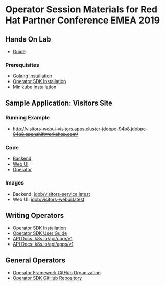 # Operator Session Materials for Red Hat Partner Conference EMEA 2019

## Hands On Lab

* [Guide](https://github.com/jdob/emea-pc-operators/blob/master/hands-on.md)

### Prerequisites

* [Golang Installation](https://golang.org/doc/install)
* [Operator SDK Installation](https://github.com/operator-framework/operator-sdk/blob/master/doc/user/install-operator-sdk.md)
* [Minikube Installation](https://kubernetes.io/docs/tasks/tools/install-minikube/)

## Sample Application: Visitors Site

### Running Example
* ~~http://visitors-webui-visitors.apps.cluster-jdobpc-94b8.jdobpc-94b8.openshiftworkshop.com/~~

### Code
* [Backend](http://github.com/jdob/visitors-service)
* [Web UI](http://github.com/jdob/visitors-webui)
* [Operator](https://github.com/jdob/visitors-operator)

### Images
* Backend: [jdob/visitors-service:latest](https://hub.docker.com/r/jdob/visitors-service) 
* Web UI: [jdob/visitors-webui:latest](https://hub.docker.com/r/jdob/visitors-webui)

## Writing Operators

* [Operator SDK Installation](https://github.com/operator-framework/operator-sdk/blob/master/doc/user/install-operator-sdk.md)
* [Operator SDK User Guide](https://github.com/operator-framework/operator-sdk/blob/master/doc/user-guide.md)
* [API Docs: k8s.io/api/core/v1](https://godoc.org/k8s.io/api/core/v1)
* [API Docs: k8s.io/api/apps/v1](https://godoc.org/k8s.io/api/apps/v1)

## General Operators

* [Operator Framework GitHub Organization](https://github.com/operator-framework)
* [Operator SDK GitHub Repository](https://github.com/operator-framework/operator-sdk)



